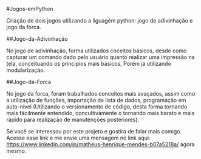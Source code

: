 #Jogos-emPython 

Criação de dois jogos utilizando a liguagém python: jogo de adivinhação e jogo da forca. 

##Jogo-da-Adivinhação

No jogo de adivinhação, forma utilizados coceitos básicos, desde como capturar um comando dado pelo usuário quanto realizar uma impressão na tela, conceituando os principios mais básicos, Porém já utilizando modularização. 

##Jogo-da-Forca

No jogo da forca, foram trabalhados conceitos mais avaçados, assim como a utilização de funções, importação de lista de dados, programação em auto-nível (Utilizando o versionamento de código, desta forma tornando mais fácilmente entendido, concultivamente o tornando mais barato e mais rápido para realização de manutenções posteriores).


Se você se interessou por este projeto e gostira de falar mais comigo. Acesse esse link e me envie uma mensagem no link aqui: https://www.linkedin.com/in/matheus-henrique-mendes-b07a5218a/ agora mesmo. 
